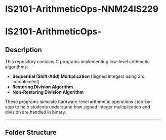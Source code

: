 # IS2101-ArithmeticOps-NNM24IS229
# IS2101-ArithmeticOps-<USN>

## Description
This repository contains C programs implementing low-level arithmetic algorithms:

- **Sequential (Shift-Add) Multiplication** (Signed integers using 2's complement)
- **Restoring Division Algorithm**
- **Non-Restoring Division Algorithm**

These programs simulate hardware-level arithmetic operations step-by-step to help students understand how signed integer multiplication and division are handled in binary.

---

## Folder Structure

